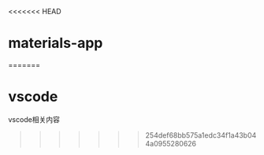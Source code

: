 <<<<<<< HEAD
# materials-app
=======
# vscode
vscode相关内容
>>>>>>> 254def68bb575a1edc34f1a43b044a0955280626
